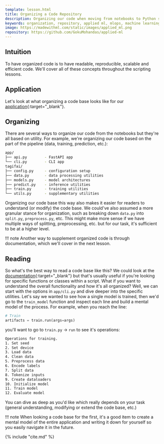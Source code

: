 ```yaml
---
template: lesson.html
title: Organizing a Code Repository
description: Organizing our code when moving from notebooks to Python scripts.
keywords: organization, repository, applied ml, mlops, machine learning, ml in production, machine learning in production, applied machine learning
image: https://madewithml.com/static/images/applied_ml.png
repository: https://github.com/GokuMohandas/applied-ml
---
```


## Intuition

To have organized code is to have readable, reproducible, scalable and efficient code. We'll cover all of these concepts throughout the scripting lessons.

## Application

Let's look at what organizing a code base looks like for our [application](https://github.com/GokuMohandas/applied-ml){:target="_blank"}.

## Organizing
There are several ways to organize our code from the notebooks but they're all based on utility. For example, we're organizing our code based on the part of the pipeline (data, training, prediction, etc.):

```bash linenums="1"
app/
├── api.py        - FastAPI app
└── cli.py        - CLI app
tagifai/
├── config.py     - configuration setup
├── data.py       - data processing utilities
├── models.py     - model architectures
├── predict.py    - inference utilities
├── train.py      - training utilities
└── utils.py      - supplementary utilities
```

Organizing our code base this way also makes it easier for readers to understand (or modify) the code base. We could've also assumed a more granular stance for organization, such as breaking down `data.py` into `split.py`, `preprocess.py`, etc. This might make more sense if we have multiple ways of splitting, preprocessing, etc. but for our task, it's sufficient to be at a higher level.

!!! note
    Another way to supplement organized code is through documentation, which we'll cover in the next lesson.

## Reading
So what's the best way to read a code base like this? We could look at the [documentation](documentation.md){:target="_blank"} but that's usually useful if you're looking for specific functions or classes within a script. What if you want to understand the overall functionality and how it's all organized? Well, we can start with the options in `app/cli.py` and dive deeper into the specific utilities. Let's say we wanted to see how a single model is trained, then we'd go to the `train_model` function and inspect each line and build a mental model of the process. For example, when you reach the line:
```python linenums="1"
# Train
artifacts = train.run(args=args)
```
you'll want to go to `train.py` → `run` to see it's operations:
```bash linenums="1"
Operations for training.
1. Set seed
2. Set device
3. Load data
4. Clean data
5. Preprocess data
6. Encode labels
7. Split data
8. Tokenize inputs
9. Create dataloaders
10. Initialize model
11. Train model
12. Evaluate model
```
You can dive as deep as you'd like which really depends on your task (general understanding, modifying or extend the code base, etc.)

!!! note
    When looking a code base for the first, it's a good item to create a mental model of the entire application and writing it down for yourself so you easily navigate it in the future.

<!-- Citation -->
{% include "cite.md" %}

